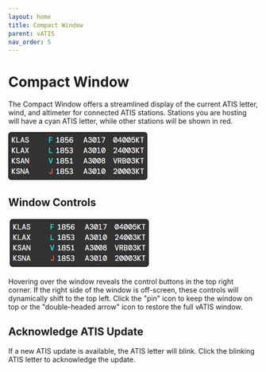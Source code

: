 ```yaml
---
layout: home
title: Compact Window
parent: vATIS
nav_order: 5
---
```


# Compact Window

The Compact Window offers a streamlined display of the current ATIS letter, wind, and altimeter for connected ATIS stations. Stations you are hosting will have a cyan ATIS letter, while other stations will be shown in red.

![Compact Window](/assets/images/CompactWindow.png)

## Window Controls
![Compact Window](/assets/images/CompactWindowTools.gif)

Hovering over the window reveals the control buttons in the top right corner. If the right side of the window is off-screen, these controls will dynamically shift to the top left. Click the "pin" icon to keep the window on top or the "double-headed arrow" icon to restore the full vATIS window.

## Acknowledge ATIS Update
If a new ATIS update is available, the ATIS letter will blink. Click the blinking ATIS letter to acknowledge the update.
